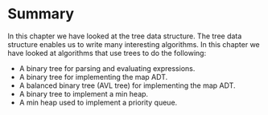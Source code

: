 Summary
=======

In this chapter we have looked at the tree data structure. The tree data
structure enables us to write many interesting algorithms. In this
chapter we have looked at algorithms that use trees to do the following:

-   A binary tree for parsing and evaluating expressions.
-   A binary tree for implementing the map ADT.
-   A balanced binary tree (AVL tree) for implementing the map ADT.
-   A binary tree to implement a min heap.
-   A min heap used to implement a priority queue.

